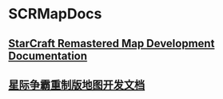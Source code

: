 # SCRMapDocs

## [StarCraft Remastered Map Development Documentation](docs/index.md)
## [星际争霸重制版地图开发文档](i18n/zh-hans/docusaurus-plugin-content-docs/current/index.md)